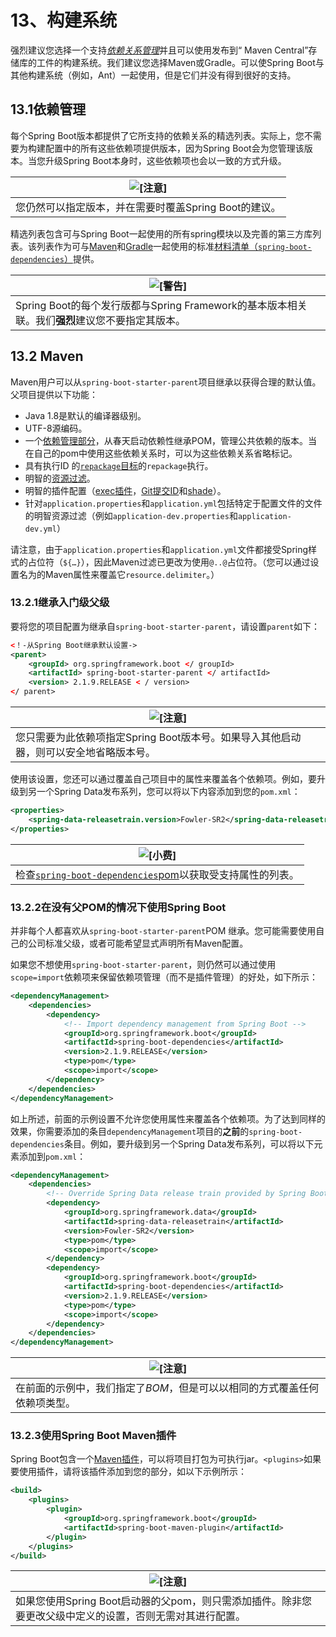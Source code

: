 # 13、构建系统

强烈建议您选择一个支持[*依赖关系管理*](https://docs.spring.io/spring-boot/docs/2.1.9.RELEASE/reference/html/using-boot-build-systems.html#using-boot-dependency-management)并且可以使用发布到“ Maven Central”存储库的工件的构建系统。我们建议您选择Maven或Gradle。可以使Spring Boot与其他构建系统（例如，Ant）一起使用，但是它们并没有得到很好的支持。



## 13.1依赖管理

每个Spring Boot版本都提供了它所支持的依赖关系的精选列表。实际上，您不需要为构建配置中的所有这些依赖项提供版本，因为Spring Boot会为您管理该版本。当您升级Spring Boot本身时，这些依赖项也会以一致的方式升级。

| ![[注意]](https://docs.spring.io/spring-boot/docs/2.1.9.RELEASE/reference/html/images/note.png) |
| ------------------------------------------------------------ |
| 您仍然可以指定版本，并在需要时覆盖Spring Boot的建议。        |

精选列表包含可与Spring Boot一起使用的所有spring模块以及完善的第三方库列表。该列表作为可与[Maven](https://docs.spring.io/spring-boot/docs/2.1.9.RELEASE/reference/html/using-boot-build-systems.html#using-boot-maven-parent-pom)和[Gradle](https://docs.spring.io/spring-boot/docs/2.1.9.RELEASE/reference/html/using-boot-build-systems.html#using-boot-gradle)一起使用的标准[材料清单（`spring-boot-dependencies`）](https://docs.spring.io/spring-boot/docs/2.1.9.RELEASE/reference/html/using-boot-build-systems.html#using-boot-maven-without-a-parent)提供。

| ![[警告]](https://docs.spring.io/spring-boot/docs/2.1.9.RELEASE/reference/html/images/warning.png) |
| ------------------------------------------------------------ |
| Spring Boot的每个发行版都与Spring Framework的基本版本相关联。我们**强烈**建议您不要指定其版本。 |

## 13.2 Maven

Maven用户可以从`spring-boot-starter-parent`项目继承以获得合理的默认值。父项目提供以下功能：

- Java 1.8是默认的编译器级别。
- UTF-8源编码。
- 一个[依赖管理部分](https://docs.spring.io/spring-boot/docs/2.1.9.RELEASE/reference/html/using-boot-build-systems.html#using-boot-dependency-management)，从春天启动依赖性继承POM，管理公共依赖的版本。当在自己的pom中使用这些依赖关系时，可以为这些依赖关系省略<version>标记。
- 具有执行ID 的[`repackage`目标](https://docs.spring.io/spring-boot/docs/2.1.9.RELEASE/maven-plugin/repackage-mojo.html)的`repackage`执行。
- 明智的[资源过滤](https://maven.apache.org/plugins/maven-resources-plugin/examples/filter.html)。
- 明智的插件配置（[exec插件](https://www.mojohaus.org/exec-maven-plugin/)，[Git提交ID](https://github.com/ktoso/maven-git-commit-id-plugin)和[shade](https://maven.apache.org/plugins/maven-shade-plugin/)）。
- 针对`application.properties`和`application.yml`包括特定于配置文件的文件的明智资源过滤（例如`application-dev.properties`和`application-dev.yml`）

请注意，由于`application.properties`和`application.yml`文件都接受Spring样式的占位符（`${…}`），因此Maven过滤已更改为使用`@..@`占位符。（您可以通过设置名为的Maven属性来覆盖它`resource.delimiter`。）

### 13.2.1继承入门级父级

要将您的项目配置为继承自`spring-boot-starter-parent`，请设置`parent`如下：

```xml
<！-从Spring Boot继承默认设置-> 
<parent> 
	<groupId> org.springframework.boot </ groupId> 
	<artifactId> spring-boot-starter-parent </ artifactId> 
	<version> 2.1.9.RELEASE < / version> 
</ parent>
```

| ![[注意]](https://docs.spring.io/spring-boot/docs/2.1.9.RELEASE/reference/html/images/note.png) |
| ------------------------------------------------------------ |
| 您只需要为此依赖项指定Spring Boot版本号。如果导入其他启动器，则可以安全地省略版本号。 |

使用该设置，您还可以通过覆盖自己项目中的属性来覆盖各个依赖项。例如，要升级到另一个Spring Data发布系列，您可以将以下内容添加到您的`pom.xml`：

```xml
<properties>
	<spring-data-releasetrain.version>Fowler-SR2</spring-data-releasetrain.version>
</properties>
```

| ![[小费]](https://docs.spring.io/spring-boot/docs/2.1.9.RELEASE/reference/html/images/tip.png) |
| ------------------------------------------------------------ |
| 检查[`spring-boot-dependencies`pom](https://github.com/spring-projects/spring-boot/tree/v2.1.9.RELEASE/spring-boot-project/spring-boot-dependencies/pom.xml)以获取受支持属性的列表。 |

### 13.2.2在没有父POM的情况下使用Spring Boot

并非每个人都喜欢从`spring-boot-starter-parent`POM 继承。您可能需要使用自己的公司标准父级，或者可能希望显式声明所有Maven配置。

如果您不想使用`spring-boot-starter-parent`，则仍然可以通过使用`scope=import`依赖项来保留依赖项管理（而不是插件管理）的好处，如下所示：

```xml
<dependencyManagement>
	<dependencies>
		<dependency>
			<!-- Import dependency management from Spring Boot -->
			<groupId>org.springframework.boot</groupId>
			<artifactId>spring-boot-dependencies</artifactId>
			<version>2.1.9.RELEASE</version>
			<type>pom</type>
			<scope>import</scope>
		</dependency>
	</dependencies>
</dependencyManagement>
```

如上所述，前面的示例设置不允许您使用属性来覆盖各个依赖项。为了达到同样的效果，你需要添加的条目`dependencyManagement`项目的**之前**的`spring-boot-dependencies`条目。例如，要升级到另一个Spring Data发布系列，可以将以下元素添加到`pom.xml`：

```xml
<dependencyManagement>
	<dependencies>
		<!-- Override Spring Data release train provided by Spring Boot -->
		<dependency>
			<groupId>org.springframework.data</groupId>
			<artifactId>spring-data-releasetrain</artifactId>
			<version>Fowler-SR2</version>
			<type>pom</type>
			<scope>import</scope>
		</dependency>
		<dependency>
			<groupId>org.springframework.boot</groupId>
			<artifactId>spring-boot-dependencies</artifactId>
			<version>2.1.9.RELEASE</version>
			<type>pom</type>
			<scope>import</scope>
		</dependency>
	</dependencies>
</dependencyManagement>
```

| ![[注意]](https://docs.spring.io/spring-boot/docs/2.1.9.RELEASE/reference/html/images/note.png) |
| ------------------------------------------------------------ |
| 在前面的示例中，我们指定了*BOM*，但是可以以相同的方式覆盖任何依赖项类型。 |

### 13.2.3使用Spring Boot Maven插件

Spring Boot包含一个[Maven插件](https://docs.spring.io/spring-boot/docs/2.1.9.RELEASE/reference/html/build-tool-plugins-maven-plugin.html)，可以将项目打包为可执行jar。`<plugins>`如果要使用插件，请将该插件添加到您的部分，如以下示例所示：

```xml
<build>
	<plugins>
		<plugin>
			<groupId>org.springframework.boot</groupId>
			<artifactId>spring-boot-maven-plugin</artifactId>
		</plugin>
	</plugins>
</build>
```

| ![[注意]](https://docs.spring.io/spring-boot/docs/2.1.9.RELEASE/reference/html/images/note.png) |
| ------------------------------------------------------------ |
| 如果您使用Spring Boot启动器的父pom，则只需添加插件。除非您要更改父级中定义的设置，否则无需对其进行配置。 |

